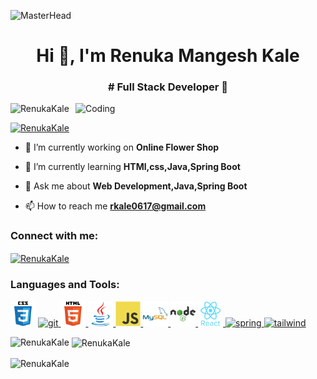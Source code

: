 ![MasterHead](https://user-images.githubusercontent.com/74038190/236119160-976a0405-caa7-470c-9356-16d43402ea0a.gif)
<h1 align="center">Hi 👋, I'm Renuka Mangesh Kale</h1>
<h3 align="center"># Full Stack Developer 🚀</h3>
<img align="right" alt="Coding" width="400" src="https://media.tenor.com/rePDfDWO3XoAAAAd/hacking.gif">

<p align="left"> <img src="https://komarev.com/ghpvc/?username=RenukaKale&label=Profile%20views&color=0e75b6&style=flat" alt="RenukaKale" /> </p>

<p align="left"> <a href="https://twitter.com/RenukaKale" target="blank"><img src="https://img.shields.io/twitter/follow/RenukaKale?logo=twitter&style=for-the-badge" alt="RenukaKale" /></a> </p>

- 🔭 I’m currently working on **Online Flower Shop**

- 🌱 I’m currently learning **HTMl,css,Java,Spring Boot**

- 💬 Ask me about **Web Development,Java,Spring Boot**

- 📫 How to reach me **rkale0617@gmail.com**
<h3 align="left">Connect with me:</h3>
<p align="left">
<a href="https://linkedin.com/in/RenukaKale" target="blank"><img align="center" src="https://raw.githubusercontent.com/rahuldkjain/github-profile-readme-generator/master/src/images/icons/Social/linked-in-alt.svg" alt="RenukaKale" height="30" width="40" /></a>
</p>

<h3 align="left">Languages and Tools:</h3>
<p align="left"><img src="https://raw.githubusercontent.com/devicons/devicon/master/icons/css3/css3-original-wordmark.svg" alt="css3" width="40" height="40"/> </a> <a href="https://git-scm.com/" target="_blank" rel="noreferrer"> <img src="https://www.vectorlogo.zone/logos/git-scm/git-scm-icon.svg" alt="git" width="40" height="40"/> </a> <a href="https://www.w3.org/html/" target="_blank" rel="noreferrer"> <img src="https://raw.githubusercontent.com/devicons/devicon/master/icons/html5/html5-original-wordmark.svg" alt="html5" width="40" height="40"/> </a> <a href="https://www.java.com" target="_blank" rel="noreferrer"> <img src="https://raw.githubusercontent.com/devicons/devicon/master/icons/java/java-original.svg" alt="java" width="40" height="40"/> </a> <a href="https://developer.mozilla.org/en-US/docs/Web/JavaScript" target="_blank" rel="noreferrer"> <img src="https://raw.githubusercontent.com/devicons/devicon/master/icons/javascript/javascript-original.svg" alt="javascript" width="40" height="40"/> </a> <a href="https://www.mysql.com/" target="_blank" rel="noreferrer"> <img src="https://raw.githubusercontent.com/devicons/devicon/master/icons/mysql/mysql-original-wordmark.svg" alt="mysql" width="40" height="40"/> </a> <a href="https://nodejs.org" target="_blank" rel="noreferrer"> <img src="https://raw.githubusercontent.com/devicons/devicon/master/icons/nodejs/nodejs-original-wordmark.svg" alt="nodejs" width="40" height="40"/> </a> <a href="https://reactjs.org/" target="_blank" rel="noreferrer"> <img src="https://raw.githubusercontent.com/devicons/devicon/master/icons/react/react-original-wordmark.svg" alt="react" width="40" height="40"/> </a> <a href="https://spring.io/" target="_blank" rel="noreferrer"> <img src="https://www.vectorlogo.zone/logos/springio/springio-icon.svg" alt="spring" width="40" height="40"/> </a> <a href="https://tailwindcss.com/" target="_blank" rel="noreferrer"> <img src="https://www.vectorlogo.zone/logos/tailwindcss/tailwindcss-icon.svg" alt="tailwind" width="40" height="40"/> </a> </p>

<p><img align="left" src="https://github-readme-stats.vercel.app/api/top-langs?username=RenukaKale&show_icons=true&locale=en&layout=compact" alt="RenukaKale" /></p>

<p>&nbsp;<img align="center" src="https://github-readme-stats.vercel.app/api?username=RenukaKale&show_icons=true&locale=en" alt="RenukaKale" /></p>

<p><img align="center" src="https://github-readme-streak-stats.herokuapp.com/?user=RenukaKale&" alt="RenukaKale" /></p>
